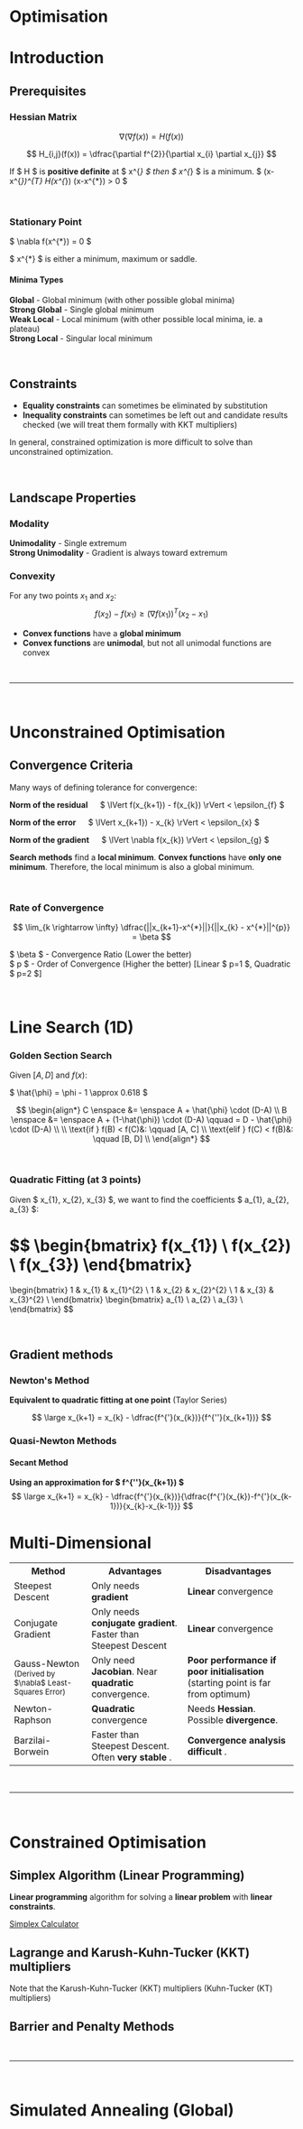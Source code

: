 # Optimisation

# Introduction

## Prerequisites
### Hessian Matrix

$$ \nabla(\nabla f(x)) = H(f(x)) $$

$$ H_{i,j}(f(x)) = \dfrac{\partial f^{2}}{\partial x_{i} \partial x_{j}} $$

If $ H $ is **positive definite** at $ x^{*} $ then $ x^{*} $ is a minimum. $ (x-x^{*})^{T} H(x^{*}) (x-x^{*}) > 0 $

</br>

### Stationary Point
$ \nabla f(x^{*}) = 0 $

$ x^{*} $ is either a minimum, maximum or saddle.

#### Minima Types

**Global** - Global minimum (with other possible global minima) </br>
**Strong Global** - Single global minimum </br>
**Weak Local** - Local minimum (with other possible local minima, ie. a plateau) </br>
**Strong Local** - Singular local minimum </br>

</br>

## Constraints
- **Equality constraints** can sometimes be eliminated by substitution
- **Inequality constraints** can sometimes be left out and candidate results checked (we will treat them formally with KKT multipliers)

In general, constrained optimization is more difficult to solve than unconstrained optimization.

</br>

## Landscape Properties

### Modality

**Unimodality** - Single extremum </br>
**Strong Unimodality** - Gradient is always toward extremum </br>


### Convexity

For any two points $x_{1}$ and $x_{2}$:
$$ f(x_{2}) - f(x_{1}) \ge (\nabla f(x_{1}))^{T} (x_{2}-x_{1}) $$

- **Convex functions** have a **global minimum**
- **Convex functions** are **unimodal**, but not all unimodal functions are convex



</br><hr></br>

# Unconstrained Optimisation

## Convergence Criteria

Many ways of defining tolerance for convergence:

**Norm of the residual** &emsp; $ \lVert f(x_{k+1}) - f(x_{k}) \rVert < \epsilon_{f} $

**Norm of the error** &emsp; $ \lVert x_{k+1}) - x_{k} \rVert < \epsilon_{x} $

**Norm of the gradient** &emsp; $ \lVert \nabla f(x_{k}) \rVert < \epsilon_{g} $

**Search methods** find a **local minimum**. 
**Convex functions** have **only one minimum**. Therefore, the local minimum is also a global minimum.

</br>

### Rate of Convergence

$$ \lim_{k \rightarrow \infty} \dfrac{||x_{k+1}-x^{*}||}{||x_{k} - x^{*}||^{p}} = \beta $$

$ \beta $ - Convergence Ratio (Lower the better) </br>
$ p $ - Order of Convergence (Higher the better) [Linear $ p=1 $, Quadratic $ p=2 $]

</br>

# Line Search (1D)

### Golden Section Search

Given $[A,D]$ and $f(x)$:

$ \hat{\phi} = \phi - 1 \approx 0.618 $

$$
\begin{align*}
C \enspace  &= \enspace A + \hat{\phi} \cdot (D-A) \\
B \enspace &= \enspace A + (1-\hat{\phi}) \cdot (D-A) \qquad = D - \hat{\phi} \cdot (D-A) \\ \\
\text{if } f(B) < f(C)&: \qquad [A, C] \\
\text{elif } f(C) < f(B)&: \qquad [B, D] \\
\end{align*}
$$

</br>

### Quadratic Fitting (at 3 points)

Given $ x_{1}, x_{2}, x_{3} $, we want to find the coefficients     $ a_{1}, a_{2}, a_{3} $:

$$ 
\begin{bmatrix}
    f(x_{1}) \\
    f(x_{2}) \\
    f(x_{3})
\end{bmatrix}
= 
\begin{bmatrix}
    1 & x_{1} & x_{1}^{2} \\
    1 & x_{2} & x_{2}^{2} \\
    1 & x_{3} & x_{3}^{2} \\
\end{bmatrix}
\begin{bmatrix}
    a_{1} \\
    a_{2} \\
    a_{3} \\
\end{bmatrix}
$$

</br>

## Gradient methods

### Newton's Method

**Equivalent to quadratic fitting at one point** (Taylor Series)

$$ \large x_{k+1} = x_{k} - \dfrac{f^{'}(x_{k})}{f^{''}(x_{k+1})} $$


### Quasi-Newton Methods

#### Secant Method
**Using an approximation for $ f^{''}(x_{k+1}) $**
$$ \large x_{k+1} = x_{k} - \dfrac{f^{'}(x_{k})}{\dfrac{f^{'}(x_{k})-f^{'}(x_{k-1})}{x_{k}-x_{k-1}}} $$


# Multi-Dimensional

<table style="width:100%">
  <tr>
    <th>Method</th>
    <th>Advantages</th>
    <th>Disadvantages</th>
  </tr>
  <tr>
    <td>Steepest Descent</td>
    <td>Only needs <strong>gradient</strong></td>
    <td> <strong>Linear</strong> convergence</td>
  </tr>
  <tr>
    <td>Conjugate Gradient</td>
    <td>Only needs  <strong>conjugate gradient</strong>. Faster than Steepest Descent</td>
    <td> <strong>Linear</strong> convergence</td>
  </tr>
  <tr>
    <td>Gauss-Newton <small>(Derived by $\nabla$ Least-Squares Error)</small></td>
    <td>Only need <strong>Jacobian</strong>. Near  <strong>quadratic</strong> convergence.</td>
    <td> <strong>Poor performance if poor initialisation </strong> (starting point is far from optimum)</td>
  </tr>
  <tr>
    <td>Newton-Raphson</td>
    <td> <strong>Quadratic</strong> convergence</td>
    <td>Needs <strong>Hessian</strong>. Possible  <strong>divergence</strong>.</td>
  </tr>
  <tr>
    <td>Barzilai-Borwein</td>
    <td>Faster than Steepest Descent. Often <strong>very stable </strong>.</td>
    <td> <strong>Convergence analysis difficult </strong>.</td>
  </tr>
</table>


</br><hr></br>

# Constrained Optimisation

## Simplex Algorithm (Linear Programming)

**Linear programming** algorithm for solving a **linear problem** with **linear constraints**.

[Simplex Calculator](https://www.zweigmedia.com/simplex/simplex.php?lang=en)


## Lagrange and Karush-Kuhn-Tucker (KKT) multipliers
Note that the Karush-Kuhn-Tucker (KKT) multipliers (Kuhn-Tucker (KT) multipliers)

## Barrier and Penalty Methods




</br><hr></br>

# Simulated Annealing (Global)













